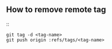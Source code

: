 How to remove remote tag
------------------------

::

    git tag -d <tag-name>
    git push origin :refs/tags/<tag-name>
